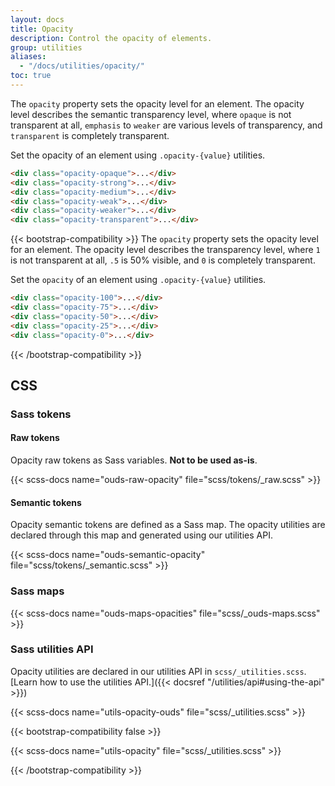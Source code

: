 ```yaml
---
layout: docs
title: Opacity
description: Control the opacity of elements.
group: utilities
aliases:
  - "/docs/utilities/opacity/"
toc: true
---
```


The `opacity` property sets the opacity level for an element. The opacity level describes the semantic transparency level, where `opaque` is not transparent at all, `emphasis` to `weaker` are various levels of transparency, and `transparent` is completely transparent.

Set the opacity of an element using `.opacity-{value}` utilities.

<div class="bd-example d-sm-flex">
  <div class="opacity-opaque p-3 m-2 bg-primary fw-bold"></div>
  <div class="opacity-strong p-3 m-2 bg-primary fw-bold"></div>
  <div class="opacity-medium p-3 m-2 bg-primary fw-bold"></div>
  <div class="opacity-weak p-3 m-2 bg-primary fw-bold"></div>
  <div class="opacity-weaker p-3 m-2 bg-primary fw-bold"></div>
  <div class="opacity-transparent p-3 m-2 bg-primary fw-bold"></div>
</div>

```html
<div class="opacity-opaque">...</div>
<div class="opacity-strong">...</div>
<div class="opacity-medium">...</div>
<div class="opacity-weak">...</div>
<div class="opacity-weaker">...</div>
<div class="opacity-transparent">...</div>
```

{{< bootstrap-compatibility >}}
The `opacity` property sets the opacity level for an element. The opacity level describes the transparency level, where `1` is not transparent at all, `.5` is 50% visible, and `0` is completely transparent.

Set the `opacity` of an element using `.opacity-{value}` utilities.

<!--
  OUDS mod:
  - Removed .text-light and .rounded classes
  - Removed div text content to avoid a11y issue with semi-transparent text
-->
<div class="bd-example d-sm-flex">
  <div class="opacity-100 p-3 m-2 bg-primary fw-bold"></div>
  <div class="opacity-75 p-3 m-2 bg-primary fw-bold"></div>
  <div class="opacity-50 p-3 m-2 bg-primary fw-bold"></div>
  <div class="opacity-25 p-3 m-2 bg-primary fw-bold"></div>
  <div class="opacity-0 p-3 m-2 bg-primary fw-bold"></div>
</div>

```html
<div class="opacity-100">...</div>
<div class="opacity-75">...</div>
<div class="opacity-50">...</div>
<div class="opacity-25">...</div>
<div class="opacity-0">...</div>
```
{{< /bootstrap-compatibility >}}

## CSS

### Sass tokens

#### Raw tokens

Opacity raw tokens as Sass variables. **Not to be used as-is**.

{{< scss-docs name="ouds-raw-opacity" file="scss/tokens/_raw.scss" >}}

#### Semantic tokens

Opacity semantic tokens are defined as a Sass map. The opacity utilities are declared through this map and generated using our utilities API.

{{< scss-docs name="ouds-semantic-opacity" file="scss/tokens/_semantic.scss" >}}

### Sass maps

{{< scss-docs name="ouds-maps-opacities" file="scss/_ouds-maps.scss" >}}

### Sass utilities API

Opacity utilities are declared in our utilities API in `scss/_utilities.scss`. [Learn how to use the utilities API.]({{< docsref "/utilities/api#using-the-api" >}})

{{< scss-docs name="utils-opacity-ouds" file="scss/_utilities.scss" >}}

{{< bootstrap-compatibility false >}}

{{< scss-docs name="utils-opacity" file="scss/_utilities.scss" >}}

{{< /bootstrap-compatibility >}}
